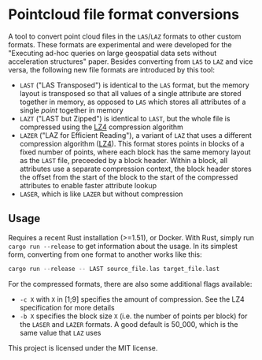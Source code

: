 # Pointcloud file format conversions

A tool to convert point cloud files in the `LAS`/`LAZ` formats to other custom formats. These formats are experimental and were developed for the "Executing ad-hoc queries on large geospatial data sets without acceleration structures" paper. Besides converting from `LAS` to `LAZ` and vice versa, the following new file formats are introduced by this tool:

*  `LAST` ("LAS Transposed") is identical to the `LAS` format, but the memory layout is transposed so that all values of a single attribute are stored together in memory, as opposed to `LAS` which stores all attributes of a single _point_ together in memory
*  `LAZT` ("LAST but Zipped") is identical to `LAST`, but the whole file is compressed using the [LZ4](https://github.com/lz4/lz4) compression algorithm
*  `LAZER` ("LAZ for Efficient Reading"), a variant of `LAZ` that uses a different compression algorithm ([LZ4](https://github.com/lz4/lz4)). This format stores points in blocks of a fixed number of points, where each block has the same memory layout as the `LAST` file, preceeded by a block header. Within a block, all attributes use a separate compression context, the block header stores the offset from the start of the block to the start of the compressed attributes to enable faster attribute lookup
*  `LASER`, which is like `LAZER` but without compression

## Usage

Requires a recent Rust installation (>=1.51), or Docker. With Rust, simply run `cargo run --release` to get information about the usage. In its simplest form, converting from one format to another works like this:

```Rust
cargo run --release -- LAST source_file.las target_file.last
```

For the compressed formats, there are also some additional flags available:
*  `-c X` with `X` in [1;9] specifies the amount of compression. See the LZ4 specification for more details
*  `-b X` specifies the block size `X` (i.e. the number of points per block) for the `LASER` and `LAZER` formats. A good default is 50_000, which is the same value that `LAZ` uses 

This project is licensed under the MIT license. 